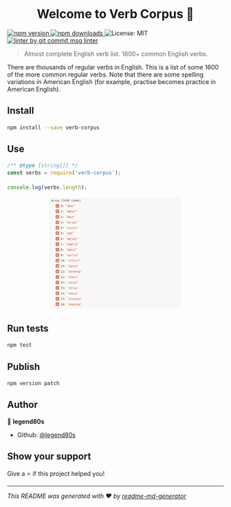 <h1 align="center">Welcome to Verb Corpus 👋</h1>
<p>
  <a href="https://www.npmjs.com/package/verb-corpus" target="_blank">
    <img src="https://img.shields.io/npm/v/verb-corpus.svg" alt="npm version" />
  </a>

  <a href="https://www.npmjs.com/package/verb-corpus">
    <img src="https://img.shields.io/npm/dm/verb-corpus.svg" alt="npm downloads" />
  </a>

  <img alt="License: MIT" src="https://img.shields.io/badge/License-MIT-yellow.svg" />

  <a href="https://www.npmjs.com/package/git-commit-msg-linter" target="_blank">
    <img alt="linter by git commit msg linter" src="https://img.shields.io/badge/git-commit%20msg%20linter-blue" />
  </a>
</p>

> Almost complete English verb list. 1600+ common English verbs.

There are thousands of regular verbs in English. This is a list of some 1600 of the more common regular verbs. Note that there are some spelling variations in American English (for example, practise becomes practice in American English).

## Install

```sh
npm install --save verb-corpus
```

## Use

```javascript
/** @type {string[]} */
const verbs = require('verb-corpus');

console.log(verbs.length);
```

<p align="center">
  <img src="https://raw.githubusercontent.com/legend80s/verb-corpus/master/assets/verbs.png" alt="verbs demo" width="61.8%" />
</p>

## Run tests

```sh
npm test
```

## Publish

```sh
npm version patch
```

## Author

👤 **legend80s**

* Github: [@legend80s](https://github.com/legend80s)

## Show your support

Give a ⭐️ if this project helped you!

***
_This README was generated with ❤️ by [readme-md-generator](https://github.com/kefranabg/readme-md-generator)_
